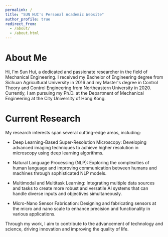 ```yaml
---
permalink: /
title: "SUN HUI's Personal Academic Website"
author_profile: true
redirect_from: 
  - /about/
  - /about.html
---
```


About Me
======
Hi, I'm Sun Hui, a dedicated and passionate researcher in the field of Mechanical Engineering. I received my Bachelor of Engineering degree from Sichuan Agricultural University in 2016 and my Master's degree in Control Theory and Control Engineering from Northeastern University in 2020. Currently, I am pursuing my Ph.D. at the Department of Mechanical Engineering at the City University of Hong Kong.

Current Research
======
My research interests span several cutting-edge areas, including:

* Deep Learning-Based Super-Resolution Microscopy: Developing advanced imaging techniques to achieve higher resolution in microscopy using deep learning algorithms.

* Natural Language Processing (NLP): Exploring the complexities of human language and improving communication between humans and machines through sophisticated NLP models.

* Multimodal and Multitask Learning: Integrating multiple data sources and tasks to create more robust and versatile AI systems that can handle diverse inputs and objectives simultaneously.

* Micro-Nano Sensor Fabrication: Designing and fabricating sensors at the micro and nano scale to enhance precision and functionality in various applications.

Through my work, I aim to contribute to the advancement of technology and science, driving innovation and improving the quality of life.
